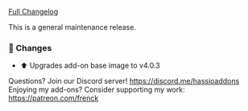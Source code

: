 [Full Changelog][changelog]

This is a general maintenance release.

### 🔨 Changes

- :arrow_up: Upgrades add-on base image to v4.0.3

[changelog]: https://github.com/hassio-addons/addon-zwave2mqtt/compare/v0.3.1...v0.3.2

Questions? Join our Discord server! https://discord.me/hassioaddons
Enjoying my add-ons? Consider supporting my work: https://patreon.com/frenck